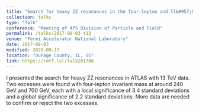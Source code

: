 ```yaml
---
title: "Search for heavy ZZ resonances in the four-lepton and ll&#957;&#957; final states with the ATLAS detector"
collection: talks
type: "Talk"
conference: "Meeting of APS Division of Particle and Field"
permalink: /talks/2017-08-03-t13
venue: "Fermi Accelerator National Laboratory"
date: 2017-08-03
modified: 2020-08-17
location: "DuPage County, IL, US"
link: https://rotf.lol/talk201708
---
```


I presented the search for heavy ZZ resonances in ATLAS with 13 TeV data. Two excesses were found with four-lepton invariant mass at around 240 GeV and 700 GeV, each with a local significance of 3.4 standard deviations and a global significance of 2.2 standard deviations. More data are needed to confirm or reject the two excesses.
